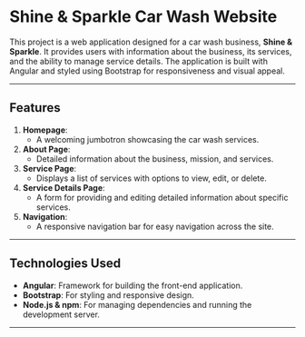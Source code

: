 # Shine & Sparkle Car Wash Website

This project is a web application designed for a car wash business, **Shine & Sparkle**. It provides users with information about the business, its services, and the ability to manage service details. The application is built with Angular and styled using Bootstrap for responsiveness and visual appeal.

---

## **Features**
1. **Homepage**:
   - A welcoming jumbotron showcasing the car wash services.
2. **About Page**:
   - Detailed information about the business, mission, and services.
3. **Service Page**:
   - Displays a list of services with options to view, edit, or delete.
4. **Service Details Page**:
   - A form for providing and editing detailed information about specific services.
5. **Navigation**:
   - A responsive navigation bar for easy navigation across the site.

---

## **Technologies Used**
- **Angular**: Framework for building the front-end application.
- **Bootstrap**: For styling and responsive design.
- **Node.js & npm**: For managing dependencies and running the development server.

---
